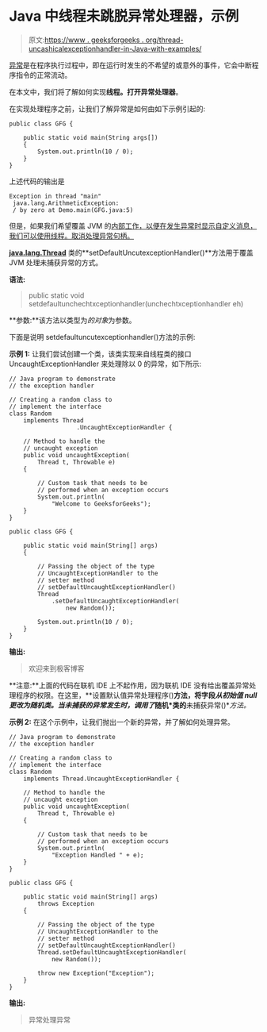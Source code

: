 # Java 中线程未跳脱异常处理器，示例

> 原文:[https://www . geeksforgeeks . org/thread-uncashicalexceptionhandler-in-Java-with-examples/](https://www.geeksforgeeks.org/thread-uncaughtexceptionhandler-in-java-with-examples/)

[异常](https://www.geeksforgeeks.org/java-gq/exception-handling-2-gq/)是在程序执行过程中，即在运行时发生的不希望的或意外的事件，它会中断程序指令的正常流动。

在本文中，我们将了解如何实现**线程。打开异常处理器**。

在实现处理程序之前，让我们了解异常是如何由如下示例引起的:

```
public class GFG {

    public static void main(String args[])
    {
        System.out.println(10 / 0);
    }
}
```

上述代码的输出是

```
Exception in thread "main"
 java.lang.ArithmeticException:
 / by zero at Demo.main(GFG.java:5)

```

但是，如果我们希望覆盖 JVM 的[内部工作，以便在发生异常时显示自定义消息，我们可以使用线程。取消处理异常句柄。](https://www.geeksforgeeks.org/jvm-works-jvm-architecture/)

**[java.lang.Thread](https://www.geeksforgeeks.org/java-lang-thread-class-java/)** 类的**setDefaultUncutexceptionHandler()**方法用于覆盖 JVM 处理未捕获异常的方式。

**语法:**

> public static void setdefaultunchechtxceptionhandler(unchechtxceptionhandler eh)

**参数:**该方法以类型为*的对象*为参数。

下面是说明 setdefaultuncutexceptionhandler()方法的示例:

**示例 1:** 让我们尝试创建一个类，该类实现来自线程类的接口 UncaughtExceptionHandler 来处理除以 0 的异常，如下所示:

```
// Java program to demonstrate
// the exception handler

// Creating a random class to
// implement the interface
class Random
    implements Thread
                   .UncaughtExceptionHandler {

    // Method to handle the
    // uncaught exception
    public void uncaughtException(
        Thread t, Throwable e)
    {

        // Custom task that needs to be
        // performed when an exception occurs
        System.out.println(
            "Welcome to GeeksforGeeks");
    }
}

public class GFG {

    public static void main(String[] args)
    {

        // Passing the object of the type
        // UncaughtExceptionHandler to the
        // setter method
        // setDefaultUncaughtExceptionHandler()
        Thread
            .setDefaultUncaughtExceptionHandler(
                new Random());

        System.out.println(10 / 0);
    }
}
```

**输出:**

> 欢迎来到极客博客

**注意:**上面的代码在联机 IDE 上不起作用，因为联机 IDE 没有给出覆盖异常处理程序的权限。在这里，**设置默认值异常处理程序()**方法，将字段*从初始值 null 更改为随机类。当未捕获的异常发生时，调用了*随机*类的**未捕获异常()**方法。*

**示例 2:** 在这个示例中，让我们抛出一个新的异常，并了解如何处理异常。

```
// Java program to demonstrate
// the exception handler

// Creating a random class to
// implement the interface
class Random
    implements Thread.UncaughtExceptionHandler {

    // Method to handle the
    // uncaught exception
    public void uncaughtException(
        Thread t, Throwable e)
    {

        // Custom task that needs to be
        // performed when an exception occurs
        System.out.println(
            "Exception Handled " + e);
    }
}

public class GFG {

    public static void main(String[] args)
        throws Exception
    {

        // Passing the object of the type
        // UncaughtExceptionHandler to the
        // setter method
        // setDefaultUncaughtExceptionHandler()
        Thread.setDefaultUncaughtExceptionHandler(
            new Random());

        throw new Exception("Exception");
    }
}
```

**输出:**

> 异常处理异常